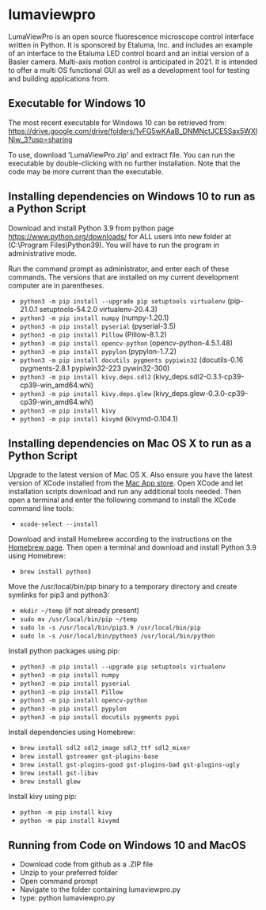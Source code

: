 # lumaviewpro
LumaViewPro is an open source fluorescence microscope control interface written in Python.  It is sponsored by Etaluma, Inc. and includes an example of an interface to the Etaluma LED control board and an initial version of a Basler camera.  Multi-axis motion control is anticipated in 2021. It is intended to offer a multi OS functional GUI as well as a development tool for testing and building applications from.

## Executable for Windows 10

The most recent executable for Windows 10 can be retrieved from:
https://drive.google.com/drive/folders/1vFG5wKAaB_DNMNctJCE5Sax5WXlNiw_3?usp=sharing

To use, download 'LumaViewPro.zip' and extract file. You can run the executable by double-clicking with no further installation. Note that the code may be more current than the executable.

## Installing dependencies on Windows 10 to run as a Python Script
Download and install Python 3.9 from python page https://www.python.org/downloads/ for ALL users into new folder at (C:\Program Files\Python39). You will have to run the program in administrative mode.

Run the command prompt as administrator, and enter each of these commands. The versions that are installed on my current development computer are in parentheses.

* `python3 -m pip install --upgrade pip setuptools virtualenv` (pip-21.0.1 setuptools-54.2.0 virtualenv-20.4.3)
* `python3 -m pip install numpy` (numpy-1.20.1)
* `python3 -m pip install pyserial` (pyserial-3.5)
* `python3 -m pip install Pillow` (Pillow-8.1.2)
* `python3 -m pip install opencv-python` (opencv-python-4.5.1.48)
* `python3 -m pip install pypylon` (pypylon-1.7.2)
* `python3 -m pip install docutils pygments pypiwin32` (docutils-0.16 pygments-2.8.1 pypiwin32-223 pywin32-300)
* `python3 -m pip install kivy.deps.sdl2` (kivy_deps.sdl2-0.3.1-cp39-cp39-win_amd64.whl)
* `python3 -m pip install kivy.deps.glew` (kivy_deps.glew-0.3.0-cp39-cp39-win_amd64.whl)
* `python3 -m pip install kivy`
* `python3 -m pip install kivymd` (kivymd-0.104.1)

## Installing dependencies on Mac OS X to run as a Python Script
Upgrade to the latest version of Mac OS X.  Also ensure you have the latest version of XCode installed from the [Mac App store](https://apps.apple.com/us/app/xcode/id497799835?mt=12).  Open XCode and let installation scripts download and run any additional tools needed.  Then open a terminal and enter the following command to install the XCode command line tools:

- `xcode-select --install`

Download and install Homebrew according to the instructions on the [Homebrew page](https://brew.sh).  Then open a terminal and download and install Python 3.9 using Homebrew:

- `brew install python3`

Move the /usr/local/bin/pip binary to a temporary directory and create symlinks for pip3 and python3:

* `mkdir ~/temp` (if not already present)
* `sudo mv /usr/local/bin/pip ~/temp`
* `sudo ln -s /usr/local/bin/pip3.9 /usr/local/bin/pip`
* `sudo ln -s /usr/local/bin/python3 /usr/local/bin/python`

Install python packages using pip:
* `python3 -m pip install --upgrade pip setuptools virtualenv`
* `python3 -m pip install numpy`
* `python3 -m pip install pyserial`
* `python3 -m pip install Pillow`
* `python3 -m pip install opencv-python`
* `python3 -m pip install pypylon`
* `python3 -m pip install docutils pygments pypi`

Install dependencies using Homebrew:

* `brew install sdl2 sdl2_image sdl2_ttf sdl2_mixer`
* `brew install gstreamer gst-plugins-base`
* `brew install gst-plugins-good gst-plugins-bad gst-plugins-ugly`
* `brew install gst-libav`
* `brew install glew`

Install kivy using pip:
* `python -m pip install kivy`
* `python -m pip install kivymd`

## Running from Code on Windows 10 and MacOS

* Download code from github as a .ZIP file
* Unzip to your preferred folder
* Open command prompt
* Navigate to the folder containing lumaviewpro.py
* type: python lumaviewpro.py
